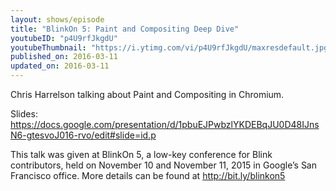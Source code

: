 ```yaml
---
layout: shows/episode
title: "BlinkOn 5: Paint and Compositing Deep Dive"
youtubeID: "p4U9rfJkgdU"
youtubeThumbnail: "https://i.ytimg.com/vi/p4U9rfJkgdU/maxresdefault.jpg"
published_on: 2016-03-11
updated_on: 2016-03-11
---
```


Chris Harrelson talking about Paint and Compositing in Chromium.

Slides: https://docs.google.com/presentation/d/1pbuEJPwbzlYKDEBqJU0D48IJnsN6-gtesvoJ016-rvo/edit#slide=id.p

This talk was given at BlinkOn 5, a low-key conference for Blink contributors, held on November 10 and November 11, 2015 in Google’s San Francisco office. More details can be found at http://bit.ly/blinkon5
